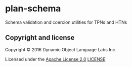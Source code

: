 # plan-schema

Schema validation and coercion utilities for TPNs and HTNs

## Copyright and license

Copyright © 2016 Dynamic Object Language Labs Inc.

Licensed under the [Apache License 2.0](http://opensource.org/licenses/Apache-2.0) [LICENSE](LICENSE)
